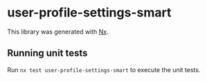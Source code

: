 # user-profile-settings-smart

This library was generated with [Nx](https://nx.dev).

## Running unit tests

Run `nx test user-profile-settings-smart` to execute the unit tests.
